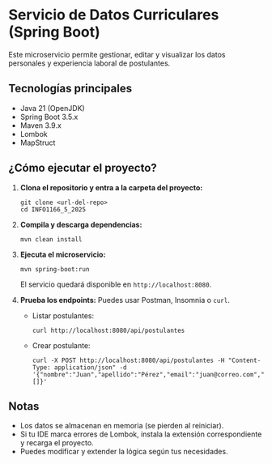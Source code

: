 # Servicio de Datos Curriculares (Spring Boot)

Este microservicio permite gestionar, editar y visualizar los datos personales y experiencia laboral de postulantes.

## Tecnologías principales
- Java 21 (OpenJDK)
- Spring Boot 3.5.x
- Maven 3.9.x
- Lombok
- MapStruct

## ¿Cómo ejecutar el proyecto?

1. **Clona el repositorio y entra a la carpeta del proyecto:**
   ```
   git clone <url-del-repo>
   cd INFO1166_5_2025
   ```

2. **Compila y descarga dependencias:**
   ```
   mvn clean install
   ```

3. **Ejecuta el microservicio:**
   ```
   mvn spring-boot:run
   ```
   El servicio quedará disponible en `http://localhost:8080`.

4. **Prueba los endpoints:**
   Puedes usar Postman, Insomnia o `curl`.
   - Listar postulantes:
     ```
     curl http://localhost:8080/api/postulantes
     ```
   - Crear postulante:
     ```
     curl -X POST http://localhost:8080/api/postulantes -H "Content-Type: application/json" -d '{"nombre":"Juan","apellido":"Pérez","email":"juan@correo.com","experiencias":[]}'
     ```

## Notas
- Los datos se almacenan en memoria (se pierden al reiniciar).
- Si tu IDE marca errores de Lombok, instala la extensión correspondiente y recarga el proyecto.
- Puedes modificar y extender la lógica según tus necesidades.
